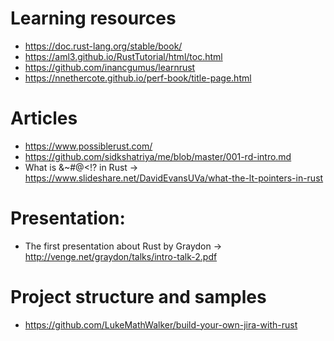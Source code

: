 # Learning resources
- https://doc.rust-lang.org/stable/book/
- https://aml3.github.io/RustTutorial/html/toc.html
- https://github.com/inancgumus/learnrust
- https://nnethercote.github.io/perf-book/title-page.html

# Articles
- https://www.possiblerust.com/
- https://github.com/sidkshatriya/me/blob/master/001-rd-intro.md
- What is &~#@&lt;!? in Rust -> https://www.slideshare.net/DavidEvansUVa/what-the-lt-pointers-in-rust


# Presentation:
- The first presentation about Rust by Graydon -> http://venge.net/graydon/talks/intro-talk-2.pdf

# Project structure and samples
- https://github.com/LukeMathWalker/build-your-own-jira-with-rust
